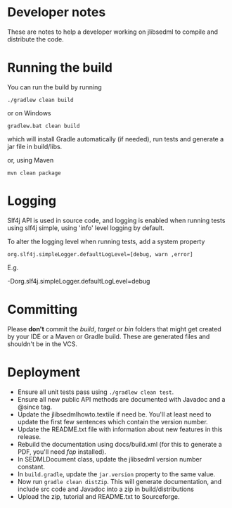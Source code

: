 Developer notes
===============

These are notes to help a developer working on jlibsedml to compile and distribute 
the code.

Running the build
=================

You can run the build by running  

    ./gradlew clean build
    
or on Windows

    gradlew.bat clean build
    
    
which will install Gradle automatically (if needed),  run tests and generate a jar file in build/libs.

or, using Maven

    mvn clean package

Logging
=======

Slf4j API is used in source code, and logging is enabled when running tests using
slf4j simple, using 'info' level logging by default.

To alter the logging level when running tests, add a system property

    org.slf4j.simpleLogger.defaultLogLevel=[debug, warn ,error]
    
E.g. 

   -Dorg.slf4j.simpleLogger.defaultLogLevel=debug 
   
Committing
==========

Please **don't** commit the _build_, _target_ or _bin_ folders that might get created by your IDE or a Maven or Gradle build. These are generated files and shouldn't be in the VCS.

Deployment
==========

* Ensure all unit tests pass using `./gradlew clean test`.
* Ensure all new public API methods are documented with Javadoc and a @since tag.
* Update the jlibsedmlhowto.textile if need be. You'll at least need to update the first few sentences which contain the version number.
* Update the README.txt file with information about new features in this release.
* Rebuild the documentation using docs/build.xml (for this to generate a PDF, you'll need _fop_ installed).
* In SEDMLDocument class, update the jlibsedml version number constant.
* In `build.gradle`, update the `jar.version` property to the same value.
* Now run `gradle clean distZip`. This will generate documentation, and include src code and Javadoc into a zip in build/distributions
* Upload the zip, tutorial and README.txt to Sourceforge.

